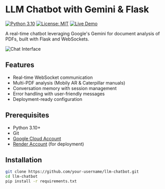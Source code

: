 # LLM Chatbot with Gemini  & Flask

[![Python 3.10](https://img.shields.io/badge/python-3.10-blue)](https://www.python.org/)
[![License: MIT](https://img.shields.io/badge/License-MIT-yellow.svg)](https://opensource.org/licenses/MIT)
[![Live Demo](https://img.shields.io/badge/demo-live-green)](https://llm-chatbot-9.onrender.com)

A real-time chatbot leveraging Google's Gemini for document analysis of PDFs, built with Flask and WebSockets.

![Chat Interface](https://via.placeholder.com/800x400.png?text=Chat+Interface+Preview)

## Features

- Real-time WebSocket communication
- Multi-PDF analysis (Mobily AR & Caterpillar manuals)
- Conversation memory with session management
- Error handling with user-friendly messages
- Deployment-ready configuration

## Prerequisites

- Python 3.10+
- Git
- [Google Cloud Account](https://cloud.google.com/)
- [Render Account](https://render.com/) (for deployment)

## Installation

```bash
git clone https://github.com/your-username/llm-chatbot.git
cd llm-chatbot
pip install -r requirements.txt
